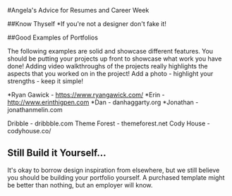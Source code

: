 #Angela's Advice for Resumes and Career Week

##Know Thyself
*If you're not a designer don't fake it!

##Good Examples of Portfolios

The following examples are solid and showcase different features.
You should be putting your projects up front to showcase what work you have done!
Adding video walkthroughs of the projects really highlights the aspects that you worked on in the project!
Add a photo - highlight your strengths - keep it simple!

*Ryan Gawick - https://www.ryangawick.com/
*Erin - http://www.erinthigpen.com
*Dan - danhaggarty.org
*Jonathan - jonathanmelin.com

Dribble - dribbble.com
Theme Forest - themeforest.net
Cody House - codyhouse.co/

## Still Build it Yourself...

It's okay to borrow design inspiration from elsewhere, but we still believe you should be building your portfolio yourself. A purchased template might be better than nothing, but an employer will know.

